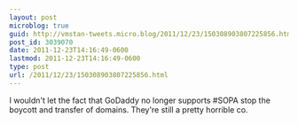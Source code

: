 ```yaml
---
layout: post
microblog: true
guid: http://vmstan-tweets.micro.blog/2011/12/23/150308903807225856.html
post_id: 3039070
date: 2011-12-23T14:16:49-0600
lastmod: 2011-12-23T14:16:49-0600
type: post
url: /2011/12/23/150308903807225856.html
---
```

I wouldn't let the fact that GoDaddy no longer supports #SOPA stop the boycott and transfer of domains. They're still a pretty horrible co.
